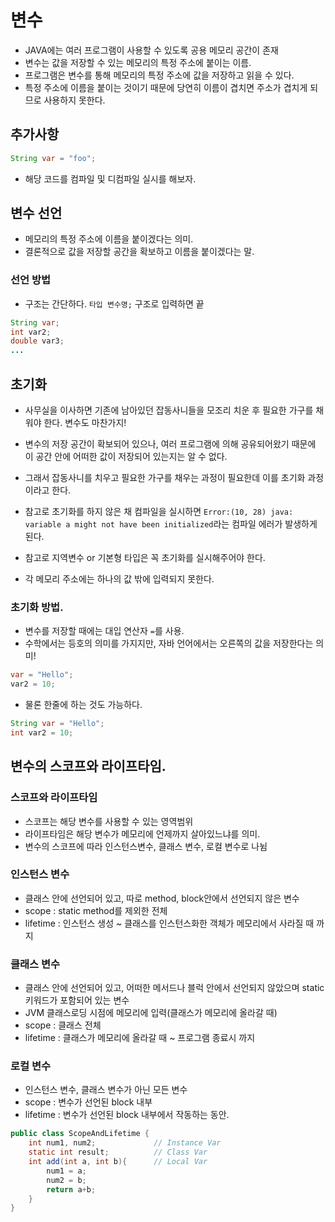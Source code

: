 # 변수
* JAVA에는 여러 프로그램이 사용할 수 있도록 공용 메모리 공간이 존재
* 변수는 값을 저장할 수 있는 메모리의 특정 주소에 붙이는 이름.
* 프로그램은 변수를 통해 메모리의 특정 주소에 값을 저장하고 읽을 수 있다.
* 특정 주소에 이름을 붙이는 것이기 때문에 당연히 이름이 겹치면 주소가 겹치게 되므로 사용하지 못한다.

## 추가사항
``` JAVA
String var = "foo";
```
* 해당 코드를 컴파일 및 디컴파일 실시를 해보자.


## 변수 선언
* 메모리의 특정 주소에 이름을 붙이겠다는 의미.
* 결론적으로 값을 저장할 공간을 확보하고 이름을 붙이겠다는 말.


### 선언 방법
* 구조는 간단하다. `타입 변수명;` 구조로 입력하면 끝
``` JAVA
String var;
int var2;
double var3;
...
```

## 초기화
* 사무실을 이사하면 기존에 남아있던 잡동사니들을 모조리 치운 후 필요한 가구를 채워야 한다. 변수도 마찬가지!
* 변수의 저장 공간이 확보되어 있으나, 여러 프로그램에 의해 공유되어왔기 때문에 이 공간 안에 어떠한 값이 저장되어 있는지는 알 수 없다. 
* 그래서 잡동사니를 치우고 필요한 가구를 채우는 과정이 필요한데 이를 초기화 과정이라고 한다.
* 참고로 초기화를 하지 않은 채 컴파일을 실시하면 `Error:(10, 28) java: variable a might not have been initialized`라는 컴파일 에러가 발생하게 된다.
* 참고로 지역변수 or 기본형 타입은 꼭 초기화를 실시해주어야 한다.

* 각 메모리 주소에는 하나의 값 밖에 입력되지 못한다.

### 초기화 방법.
* 변수를 저장할 때에는 대입 연산자 `=`를 사용.
* 수학에서는 등호의 의미를 가지지만, 자바 언어에서는 오른쪽의 값을 저장한다는 의미!
```JAVA
var = "Hello";
var2 = 10;
```
* 물론 한줄에 하는 것도 가능하다.
```JAVA
String var = "Hello";
int var2 = 10;
```


## 변수의 스코프와 라이프타임.
### 스코프와 라이프타임
* 스코프는 해당 변수를 사용할 수 있는 영역범위
* 라이프타임은 해당 변수가 메모리에 언제까지 살아있느냐를 의미.
* 변수의 스코프에 따라 인스턴스변수, 클래스 변수, 로컬 변수로 나뉨

### 인스턴스 변수
* 클래스 안에 선언되어 있고, 따로 method, block안에서 선언되지 않은 변수
* scope : static method를 제외한 전체
* lifetime  : 인스턴스 생성 ~ 클래스를 인스턴스화한 객체가 메모리에서 사라질 때 까지

### 클래스 변수
* 클래스 안에 선언되어 있고, 어떠한 메서드나 블럭 안에서 선언되지 않았으며 static 키워드가 포함되어 있는 변수
* JVM 클래스로딩 시점에 메모리에 입력(클래스가 메모리에 올라갈 때)
* scope : 클래스 전체
* lifetime : 클래스가 메모리에 올라갈 때 ~ 프로그램 종료시 까지 

### 로컬 변수
* 인스턴스 변수, 클래스 변수가 아닌 모든 변수
* scope : 변수가 선언된 block 내부
* lifetime : 변수가 선언된 block 내부에서 작동하는 동안.
```JAVA
public class ScopeAndLifetime {
    int num1, num2;             // Instance Var
    static int result;          // Class Var
    int add(int a, int b){      // Local Var
        num1 = a;
        num2 = b;
        return a+b;
    }
}
```
